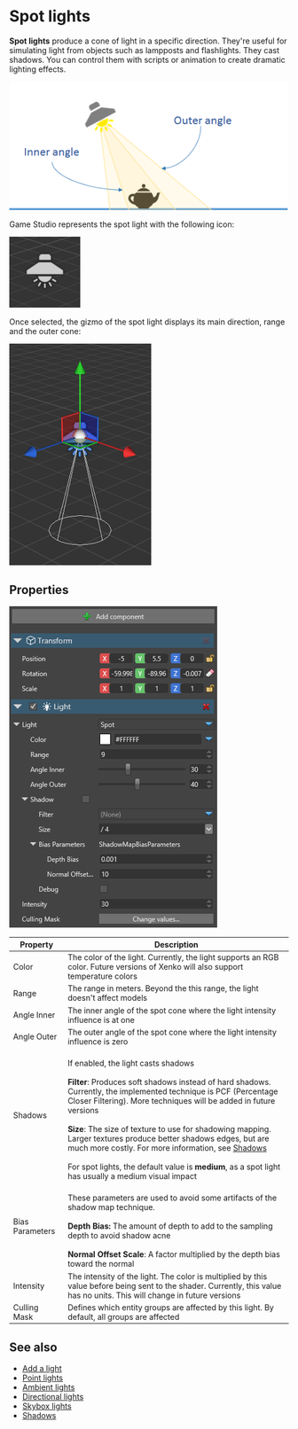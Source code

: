 # Spot lights

**Spot lights** produce a cone of light in a specific direction. They're useful for simulating light from objects such as lampposts and flashlights. They cast shadows. You can control them with scripts or animation to create dramatic lighting effects.

![media/SpotLightOverview.png](media/SpotLightOverview.png) 

Game Studio represents the spot light with the following icon:

![media/SpotLight.png](media/SpotLight.png) 

Once selected, the gizmo of the spot light displays its main direction, range and the outer cone:

![media/SpotLightSelected.png](media/SpotLightSelected.png) 

## Properties

![media/SpotLightProperties.png](media/SpotLightProperties.png) 

| Property            | Description      |
| ------------------- | ------- |
| Color               | The color of the light. Currently, the light supports an RGB color. Future versions of Xenko will also support temperature colors       
| Range               | The range in meters. Beyond the this range, the light doesn't affect models
| Angle Inner         | The inner angle of the spot cone where the light intensity influence is at one
| Angle Outer         | The outer angle of the spot cone where the light intensity influence is zero
| Shadows             | <br>If enabled, the light casts shadows</br><br>**Filter**: Produces soft shadows instead of hard shadows. Currently, the implemented technique is PCF (Percentage Closer Filtering). More techniques will be added in future versions</br> <br>**Size**: The size of texture to use for shadowing mapping. Larger textures produce better shadows edges, but are much more costly. For more information, see [Shadows](shadows.md)</br> <br>For spot lights, the default value is **medium**, as a spot light has usually a medium visual impact</br>  
| Bias Parameters     | <br>These parameters are used to avoid some artifacts of the shadow map technique.</br> <br>**Depth Bias:** The amount of depth to add to the sampling depth to avoid shadow acne </br> <br>**Normal Offset Scale**: A factor multiplied by the depth bias toward the normal</br> 
| Intensity           | The intensity of the light. The color is multiplied by this value before being sent to the shader. Currently, this value has no units. This will change in future versions
Culling Mask        | Defines which entity groups are affected by this light. By default, all groups are affected

## See also

* [Add a light](add-a-light.md)
* [Point lights](point-lights.md)
* [Ambient lights](ambient-lights.md)
* [Directional lights](directional-lights.md)
* [Skybox lights](skybox-lights.md)
* [Shadows](shadows.md)